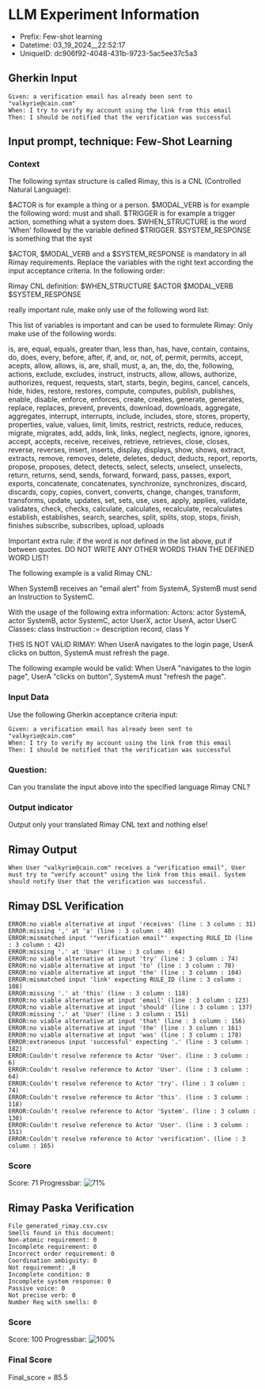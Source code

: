

# LLM Experiment Information
* Prefix:   Few-shot learning
* Datetime: 03_19_2024__22:52:17
* UniqueID: dc906f92-4048-431b-9723-5ac5ee37c5a3

        

## Gherkin Input
```
Given: a verification email has already been sent to "valkyrie@cain.com"
When: I try to verify my account using the link from this email
Then: I should be notified that the verification was successful
```
    



## Input prompt, technique: Few-Shot Learning


### Context
The following syntax structure is called Rimay, this is a CNL (Controlled Natural Language):

$ACTOR is for example a thing or a person.
$MODAL_VERB is for example the following word: must and shall.
$TRIGGER is for example a trigger action, something what a system does.
$WHEN_STRUCTURE is the word  'When' followed by the variable defined $TRIGGER.
$SYSTEM_RESPONSE is something that the syst

$ACTOR, $MODAL_VERB and a $SYSTEM_RESPONSE is mandatory in all Rimay requirements.
Replace the variables with the right text according the input acceptance criteria.
In the following order: 

Rimay CNL definition: $WHEN_STRUCTURE   $ACTOR   $MODAL_VERB    $SYSTEM_RESPONSE

really important rule, make only use of the following word list:

This list of variables is important and can be used to formulete Rimay:
Only make use of the following words:

is, are, equal, equals, greater than, less than, has, have, contain, contains, do, does, every, 
before, after, if, and, or, not, of, permit, permits, accept, acepts, allow, allows, is, are, shall, must, 
a, an, the, do, the, following, actions, exclude, excludes, instruct, instructs, 
allow, allows, authorize, authorizes, request, requests, 
start, starts, begin, begins, cancel, cancels, hide, hides, 
restore, restores, compute, computes, publish, publishes, enable, disable, 
enforce, enforces, create, creates, generate, generates, replace, replaces, 
prevent, prevents, download, downloads, aggregate, aggregates, 
interrupt, interrupts, include, includes, store, stores, property, properties, value, values, 
limit, limits, restrict, restricts, reduce, reduces, migrate, migrates, 
add, adds, link, links, neglect, neglects, ignore, ignores, accept, accepts, receive, receives, retrieve, retrieves, 
close, closes, reverse, reverses, insert, inserts, display, displays, show, shows, 
extract, extracts, remove, removes, delete, deletes, deduct, deducts, report, reports, propose, proposes, 
detect, detects, select, selects, unselect, unselects, return, returns, send, sends, forward, forward, pass, passes, export, exports, 
concatenate, concatenates, synchronize, synchronizes, discard, discards, copy, copies, 
convert, converts, change, changes, transform, transforms, update, updates, set, sets, 
use, uses, apply, applies, validate, validates, check, checks, calculate, calculates, recalculate, recalculates
establish, establishes, search, searches, split, splits, stop, stops, finish, finishes
subscribe, subscribes, upload, uploads


Important extra rule: if the word is not defined in the list above, put if between quotes.
DO NOT WRITE ANY OTHER WORDS THAN THE DEFINED WORD LIST!

The following example is a valid Rimay CNL:

When SystemB receives an "email alert" from SystemA, SystemB must send an Instruction to SystemC.

With the usage of the following extra information:
Actors: actor SystemA, actor SystemB, actor SystemC, actor UserX, actor UserA, actor UserC
Classes: class Instruction := description record, class Y

THIS IS NOT VALID RIMAY:
When UserA navigates to the login page, UserA clicks on button, SystemA must refresh the page.

The following example would be valid:
When UserA "navigates to the login page", UserA "clicks on button", SystemA must "refresh the page".
        

### Input Data
Use the following Gherkin acceptance criteria input: 
```
Given: a verification email has already been sent to "valkyrie@cain.com"
When: I try to verify my account using the link from this email
Then: I should be notified that the verification was successful
```

### Question:
Can you translate the input above into the specified language Rimay CNL?

### Output indicator
Output only your translated Rimay CNL text and nothing else!


## Rimay Output
```
When User "valkyrie@cain.com" receives a "verification email", User must try to "verify account" using the link from this email. System should notify User that the verification was successful.
``` 
            


## Rimay DSL Verification
```
ERROR:no viable alternative at input 'receives' (line : 3 column : 31)
ERROR:missing ',' at 'a' (line : 3 column : 40)
ERROR:mismatched input '"verification email"' expecting RULE_ID (line : 3 column : 42)
ERROR:missing '.' at 'User' (line : 3 column : 64)
ERROR:no viable alternative at input 'try' (line : 3 column : 74)
ERROR:no viable alternative at input 'to' (line : 3 column : 78)
ERROR:no viable alternative at input 'the' (line : 3 column : 104)
ERROR:mismatched input 'link' expecting RULE_ID (line : 3 column : 108)
ERROR:missing '.' at 'this' (line : 3 column : 118)
ERROR:no viable alternative at input 'email' (line : 3 column : 123)
ERROR:no viable alternative at input 'should' (line : 3 column : 137)
ERROR:missing '.' at 'User' (line : 3 column : 151)
ERROR:no viable alternative at input 'that' (line : 3 column : 156)
ERROR:no viable alternative at input 'the' (line : 3 column : 161)
ERROR:no viable alternative at input 'was' (line : 3 column : 178)
ERROR:extraneous input 'successful' expecting '.' (line : 3 column : 182)
ERROR:Couldn't resolve reference to Actor 'User'. (line : 3 column : 6)
ERROR:Couldn't resolve reference to Actor 'User'. (line : 3 column : 64)
ERROR:Couldn't resolve reference to Actor 'try'. (line : 3 column : 74)
ERROR:Couldn't resolve reference to Actor 'this'. (line : 3 column : 118)
ERROR:Couldn't resolve reference to Actor 'System'. (line : 3 column : 130)
ERROR:Couldn't resolve reference to Actor 'User'. (line : 3 column : 151)
ERROR:Couldn't resolve reference to Actor 'verification'. (line : 3 column : 165)

```
### Score
Score: 71
Progressbar: ![71%](https://progress-bar.dev/71)

            


## Rimay Paska Verification
```
File generated_rimay.csv.csv
Smells found in this document: 
Non-atomic requirement: 0
Incomplete requirement: 0
Incorrect order requirement: 0
Coordination ambiguity: 0
Not requirement: ,0
Incomplete condition: 0
Incomplete system response: 0
Passive voice: 0
Not precise verb: 0
Number Req with smells: 0

```
### Score
Score: 100
Progressbar: ![100%](https://progress-bar.dev/100)

            

### Final Score
Final_score = 85.5
